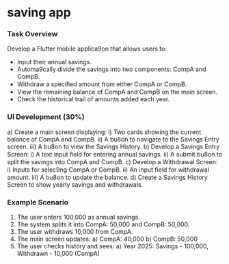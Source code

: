 # saving app

### Task Overview

Develop a Flutter mobile applica9on that allows users to:

- Input their annual savings.
- Automa9cally divide the savings into two components: CompA and CompB.
- Withdraw a speciﬁed amount from either CompA or CompB.
- View the remaining balance of CompA and CompB on the main screen.
- Check the historical trail of amounts added each year.

### UI Development (30%)

a) Create a main screen displaying:
    i) Two cards showing the current balance of CompA and CompB.
    ii) A bu8on to navigate to the Savings Entry screen.
    iii) A bu8on to view the Savings History.
b) Develop a Savings Entry Screen:
    i) A text input ﬁeld for entering annual savings.
    ii) A submit bu8on to split the savings into CompA and CompB.
c) Develop a Withdrawal Screen:
    i) Inputs for selec9ng CompA or CompB.
    ii) An input ﬁeld for withdrawal amount.
    iii) A bu8on to update the balance.
d) Create a Savings History Screen to show yearly savings and withdrawals.

### Example Scenario

1. The user enters 100,000 as annual savings.
2. The system splits it into CompA: 50,000 and CompB: 50,000.
3. The user withdraws 10,000 from CompA.
4. The main screen updates:
   a) CompA: 40,000
   b) CompB: 50,000
5. The user checks history and sees:
   a) Year 2025: Savings - 100,000, Withdrawn - 10,000 (CompA)
